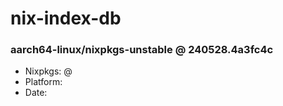 # nix-index-db
### aarch64-linux/nixpkgs-unstable @ 240528.4a3fc4c
- Nixpkgs: @[](https://github.com/NixOS/nixpkgs/commit/4a3fc4cf736b7d2d288d7a8bf775ac8d4c0920b4)
- Platform: 
- Date: 
